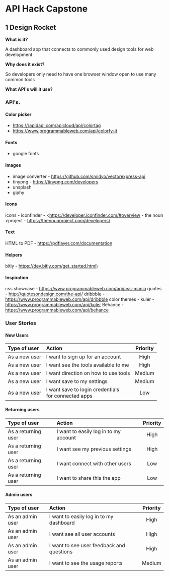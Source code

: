 # API Hack Capstone

## 1 Design Rocket

**What is it?**

A dashboard app that connects to commonly used design tools for web development

**Why does it exist?**

So developers only need to have one browser window open to use many common tools

**What API's will it use?**

### API's.

#### Color picker

- <https://rapidapi.com/apicloud/api/colortag>
- <https://www.programmableweb.com/api/colorfy-it>

#### Fonts

- google fonts

#### Images

- image converter - <https://github.com/smidyo/vectorexpress-api>
- tinypng - <https://tinypng.com/developers>
- unsplash
- giphy

#### Icons

icons - iconfinder - <https://developer.iconfinder.com/#overview - the noun >project - <https://thenounproject.com/developers/>

#### Text

HTML to PDF - <https://pdflayer.com/documentation>

#### Helpers

bitly - <https://dev.bitly.com/get_started.html)>

#### Inspiration

css showcase - <https://www.programmableweb.com/api/css-mania>
quotes - <http://quotesondesign.com/the-api/>
dribbble - <https://www.programmableweb.com/api/dribbble>
color themes - kuler - <https://www.programmableweb.com/api/kuler>
Behance - <https://www.programmableweb.com/api/behance>

### User Stories

#### New Users

| Type of user  | Action                                                 | Priority |
| :------------ | :----------------------------------------------------- | :------: |
| As a new user | I want to sign up for an account                       |   High   |
| As a new user | I want see the tools available to me                   |   High   |
| As a new user | I want direction on how to use tools                   |  Medium  |
| As a new user | I want save to my settings                             |  Medium  |
| As a new user | I want save to login credentials<br>for connected apps |   Low    |

#### Returning users

| Type of user        | Action                                | Priority |
| :------------------ | :------------------------------------ | :------: |
| As a returning user | I want to easily log in to my account |   High   |
| As a returning user | I want see my previous settings       |   High   |
| As a returning user | I want connect with other users       |   Low    |
| As a returning user | I want to share this the app          |   Low    |

#### Admin users

| Type of user     | Action                                    | Priority |
| :--------------- | :---------------------------------------- | :------: |
| As an admin user | I want to easily log in to my dashboard   |   High   |
| As an admin user | I want see all user accounts              |   High   |
| As an admin user | I want to see user feedback and questions |   High   |
| As an admin user | I want to see the usage reports           |  Medium  |
